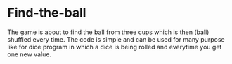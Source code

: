 # Find-the-ball
The game is about to find the ball from three cups which is then (ball) shuffled every time.
The code is simple and can be used for many purpose like for dice program in which a dice is being rolled and everytime you get one new value.
